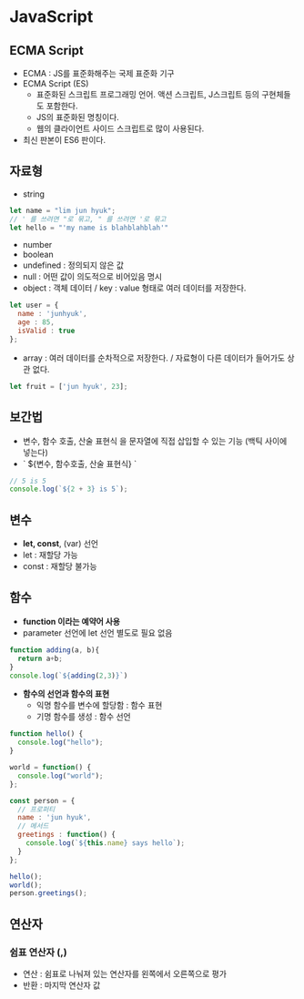 # JavaScript

## ECMA Script

- ECMA : JS를 표준화해주는 국제 표준화 기구
- ECMA Script (ES) 
  - 표준화된 스크립트 프로그래밍 언어. 액션 스크립트, J스크립트 등의 구현체들도 포함한다.
  - JS의 표준화된 명칭이다.
  - 웹의 클라이언트 사이드 스크립트로 많이 사용된다.
- 최신 판본이 ES6 판이다.

## 자료형

- string

```js
let name = "lim jun hyuk";
// ' 를 쓰려면 "로 묶고, " 를 쓰려면 '로 묶고
let hello = "'my name is blahblahblah'"
```

- number
- boolean
- undefined : 정의되지 않은 값
- null : 어떤 값이 의도적으로 비어있음 명시
- object : 객체 데이터 / key : value 형태로 여러 데이터를 저장한다.

```js
let user = {
  name : 'junhyuk',
  age : 85,
  isValid : true
};
```

- array : 여러 데이터를 순차적으로 저장한다. / 자료형이 다른 데이터가 들어가도 상관 없다.

```js
let fruit = ['jun hyuk', 23];
```

## 보간법

- 변수, 함수 호출, 산술 표현식 을 문자열에 직접 삽입할 수 있는 기능 (백틱 사이에 넣는다)
- \` ${변수, 함수호출, 산술 표현식} `

```js
// 5 is 5
console.log(`${2 + 3} is 5`);
```

## 변수

- **let, const**, (var) 선언
- let : 재할당 가능
- const : 재할당 불가능

## 함수

- **function 이라는 예약어 사용**
- parameter 선언에 let 선언 별도로 필요 없음

```js
function adding(a, b){
  return a+b;
}
console.log(`${adding(2,3)}`)
```

- **함수의 선언과 함수의 표현**
  - 익명 함수를 변수에 할당함 : 함수 표현
  - 기명 함수를 생성 : 함수 선언

```js
function hello() {
  console.log("hello");
}

world = function() {
  console.log("world");
};

const person = {
  // 프로퍼티
  name : 'jun hyuk',
  // 메서드
  greetings : function() {
    console.log(`${this.name} says hello`);
  }
};

hello();
world();
person.greetings();
```

## 연산자

### 쉼표 연산자 (,)

- 연산 : 쉼표로 나눠져 있는 연산자를 왼쪽에서 오른쪽으로 평가
- 반환 : 마지막 연산자 값